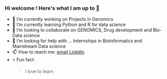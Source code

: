 ### Hi welcome ! Here's what I am up to 👋


- 🔭 I’m currently working on Projects in Genomics
- 🌱 I’m currently learning Python and R for data science
- 👯 I’m looking to collaborate on GENOMICS, Drug development and Bio-Data science
- 🤔 I’m looking for help with ... Internships in Bioinformatics and Mainstream Data science
- 📫 How to reach me: 
   [email](samuelmayowao060@gmail.com)
   [LinkdIn](https://www.linkedin.com/in/ogungbemi-oluwamayowa-a23720191/)
- ⚡ Fun fact: 
  > I love to learn
